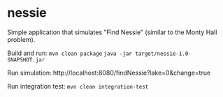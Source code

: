 # nessie

Simple application that simulates "Find Nessie" (similar to the Monty Hall problem).

Build and run:
`mvn clean package`
`java -jar target/nessie-1.0-SNAPSHOT.jar`

Run simulation:
http://localhost:8080/findNessie?lake=0&change=true

Run integration test:
`mvn clean integration-test`